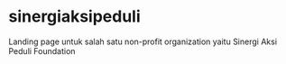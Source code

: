 # sinergiaksipeduli
Landing page untuk salah satu non-profit organization yaitu Sinergi Aksi Peduli Foundation
